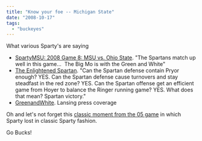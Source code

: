 ```yaml
---
title: "Know your foe -- Michigan State"
date: "2008-10-17"
tags: 
  - "buckeyes"
---
```


What various Sparty's are saying

- [SpartyMSU: 2008 Game 8: MSU vs. Ohio State](http://blog.spartymsu.com/2008/10/16/2008-game-8-msu-vs-ohio-state.aspx). "The Spartans match up well in this game…  The Big Mo is with the Green and White"
- [The Enlightened Spartan](http://enlightenedspartan.com/gameday/gameday.htm). "Can the Spartan defense contain Pryor enough? YES. Can the Spartan defense cause turnovers and stay steadfast in the red zone? YES. Can the Spartan offense get an efficient game from Hoyer to balance the Ringer running game? YES. What does that mean? Spartan victory."
- [GreenandWhite](http://www.greenandwhite.com/apps/pbcs.dll/section?category=GW01). Lansing press coverage

Oh and let's not forget this [classic moment from the 05 game](http://www.youtube.com/watch?v=HvrRvUYRdD8) in which Sparty lost in classic Sparty fashion.

Go Bucks!
